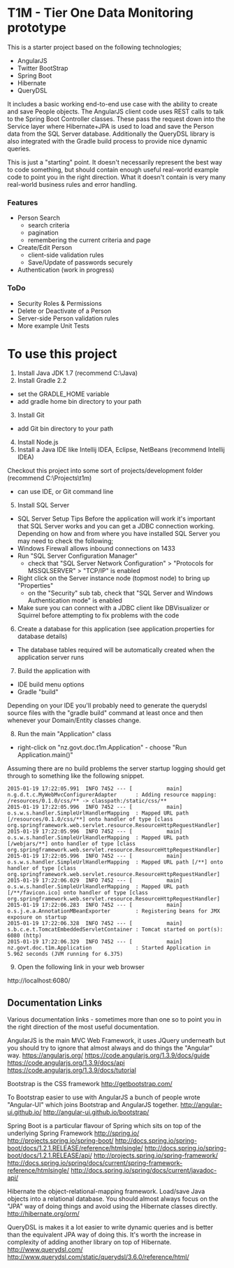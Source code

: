 # T1M - Tier One Data Monitoring prototype

This is a starter project based on the following technologies;

* AngularJS
* Twitter BootStrap
* Spring Boot
* Hibernate
* QueryDSL

It includes a basic working end-to-end use case with the ability to create and save People objects. The AngularJS client
code uses REST calls to talk to the Spring Boot Controller classes. These pass the request down into the Service layer
where Hibernate+JPA is used to load and save the Person data from the SQL Server database. Additionally the QueryDSL
library is also integrated with the Gradle build process to provide nice dynamic queries.

This is just a "starting" point. It doesn't necessarily represent the best way to code something, but should contain
enough useful real-world example code to point you in the right direction. What it doesn't contain is very many
real-world business rules and error handling.

### Features
 - Person Search
    - search criteria
    - pagination
    - remembering the current criteria and page
 - Create/Edit Person
    - client-side validation rules
    - Save/Update of passwords securely
 - Authentication  (work in progress)


### ToDo
 - Security Roles & Permissions
 - Delete or Deactivate of a Person
 - Server-side Person validation rules
 - More example Unit Tests


# To use this project

1. Install Java JDK 1.7   (recommend C:\Java)
2. Install Gradle 2.2
 - set the GRADLE_HOME variable
 - add gradle home bin directory to your path
3. Install Git
 - add Git bin directory to your path
4. Install Node.js
5. Install a Java IDE like Intellij IDEA, Eclipse, NetBeans (recommend Intellij IDEA)

Checkout this project into some sort of projects/development folder (recommend C:\Projects\t1m)
 - can use IDE, or Git command line

5. Install SQL Server

* SQL Server Setup Tips
Before the application will work it's important that SQL Server works and you can get a JDBC connection working.
Depending on how and from where you have installed SQL Server you may need to check the following;
 * Windows Firewall allows inbound connections on 1433
 * Run "SQL Server Configuration Manager"
     - check that "SQL Server Network Configuration" > "Protocols for MSSQLSERVER" > "TCP/IP" is enabled
 * Right click on the Server instance node (topmost node) to bring up "Properties"
     - on the "Security" sub tab, check that "SQL Server and Windows Authentication mode" is enabled
 * Make sure you can connect with a JDBC client like DBVisualizer or Squirrel before attempting to fix problems with
   the code

6. Create a database for this application (see application.properties for database details)
 - The database tables required will be automatically created when the application server runs

7. Build the application with
 - IDE build menu options
 - Gradle "build"

Depending on your IDE you'll probably need to generate the querydsl source files with the "gradle build" command at least
once and then whenever your Domain/Entity classes change.

8. Run the main "Application" class
 - right-click on "nz.govt.doc.t1m.Application" - choose "Run Application.main()"

Assuming there are no build problems the server startup logging should get through to something like the following snippet.

```
2015-01-19 17:22:05.991  INFO 7452 --- [           main] n.g.d.t.c.MyWebMvcConfigurerAdapter      : Adding resource mapping: /resources/0.1.0/css/** -> classpath:/static/css/**
2015-01-19 17:22:05.996  INFO 7452 --- [           main] o.s.w.s.handler.SimpleUrlHandlerMapping  : Mapped URL path [/resources/0.1.0/css/**] onto handler of type [class org.springframework.web.servlet.resource.ResourceHttpRequestHandler]
2015-01-19 17:22:05.996  INFO 7452 --- [           main] o.s.w.s.handler.SimpleUrlHandlerMapping  : Mapped URL path [/webjars/**] onto handler of type [class org.springframework.web.servlet.resource.ResourceHttpRequestHandler]
2015-01-19 17:22:05.996  INFO 7452 --- [           main] o.s.w.s.handler.SimpleUrlHandlerMapping  : Mapped URL path [/**] onto handler of type [class org.springframework.web.servlet.resource.ResourceHttpRequestHandler]
2015-01-19 17:22:06.029  INFO 7452 --- [           main] o.s.w.s.handler.SimpleUrlHandlerMapping  : Mapped URL path [/**/favicon.ico] onto handler of type [class org.springframework.web.servlet.resource.ResourceHttpRequestHandler]
2015-01-19 17:22:06.283  INFO 7452 --- [           main] o.s.j.e.a.AnnotationMBeanExporter        : Registering beans for JMX exposure on startup
2015-01-19 17:22:06.328  INFO 7452 --- [           main] s.b.c.e.t.TomcatEmbeddedServletContainer : Tomcat started on port(s): 6080 (http)
2015-01-19 17:22:06.329  INFO 7452 --- [           main] nz.govt.doc.t1m.Application              : Started Application in 5.962 seconds (JVM running for 6.375)
```


9. Open the following link in your web browser

http://localhost:6080/


## Documentation Links

Various documentation links - sometimes more than one so to point you in the right direction of the most useful documentation.

AngularJS is the main MVC Web Framework, it uses JQuery underneath but you should try to ignore that almost always and
do things the "Angular" way.
https://angularjs.org/
https://code.angularjs.org/1.3.9/docs/guide
https://code.angularjs.org/1.3.9/docs/api
https://code.angularjs.org/1.3.9/docs/tutorial

Bootstrap is the CSS framework
http://getbootstrap.com/

To Bootstrap easier to use with AngularJS a bunch of people wrote "Angular-UI" which joins Bootstrap and AngularJS together.
http://angular-ui.github.io/
http://angular-ui.github.io/bootstrap/

Spring Boot is a particular flavour of Spring which sits on top of the underlying Spring Framework
http://spring.io/
http://projects.spring.io/spring-boot/
http://docs.spring.io/spring-boot/docs/1.2.1.RELEASE/reference/htmlsingle/
http://docs.spring.io/spring-boot/docs/1.2.1.RELEASE/api/
http://projects.spring.io/spring-framework/
http://docs.spring.io/spring/docs/current/spring-framework-reference/htmlsingle/
http://docs.spring.io/spring/docs/current/javadoc-api/

Hibernate the object-relational-mapping framework. Load/save Java objects into a relational database. You should almost
always focus on the "JPA" way of doing things and avoid using the Hibernate classes directly.
http://hibernate.org/orm/

QueryDSL is makes it a lot easier to write dynamic queries and is better than the equivalent JPA way of doing this. It's
worth the increase in complexity of adding another library on top of Hibernate.
http://www.querydsl.com/
http://www.querydsl.com/static/querydsl/3.6.0/reference/html/

